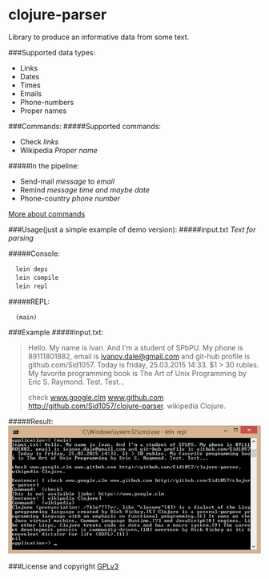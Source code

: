 # clojure-parser
Library to produce an informative data from some text.

###Supported data types:
 - Links
 - Dates
 - Times
 - Emails
 - Phone-numbers
 - Proper names

###Commands:
#####Supported commands:
 - Check *links*
 - Wikipedia *Proper name*
 
#####In the pipeline:
 - Send-mail *message* to *email*
 - Remind *message* *time and maybe date*
 - Phone-country *phone number*

[More about commands][Commands descriptions]

###Usage(just a simple example of demo version):
#####input.txt
*Text for parsing*

#####Console:
``` sh
  lein deps
  lein compile
  lein repl
```
#####REPL:
``` repl
  (main)
```

###Example
#####input.txt:
>Hello. My name is Ivan. And I'm a student of SPbPU. My phone is 89111801882, email is ivanov.dale@gmail.com and git-hub profile is github.com/Sid1057. Today is friday, 25.03.2015 14:33. $1 > 30 rubles. My favorite programming book is The Art of Unix Programming by Eric S. Raymond. Test. Test...
> 
>check www.google.clm www.github.com http://github.com/Sid1057/clojure-parser.
>wikipedia Clojure.

#####Result:
![example's image alt](https://github.com/Sid1057/clojure-parser/raw/master/doc/cmd-screenshot.jpg)

###License and copyright
[GPLv3]

[GPLv3]: <http://www.github.com/Sid1057/clojure-parser/blob/master/LICENSE.md>
[commands descriptions]: <http://www.github.com/Sid1057/clojure-parser/blob/master/doc/commands-list.md>
